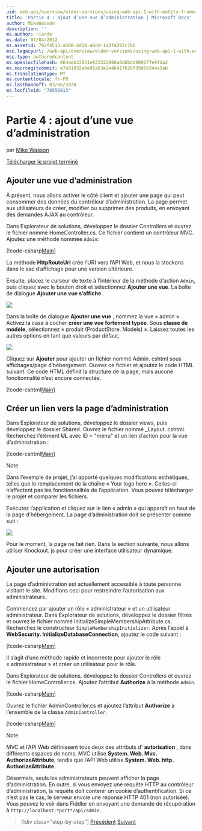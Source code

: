 ```yaml
---
uid: web-api/overview/older-versions/using-web-api-1-with-entity-framework-5/using-web-api-with-entity-framework-part-4
title: 'Partie 4 : ajout d’une vue d’administration | Microsoft Docs'
author: MikeWasson
description: ''
ms.author: riande
ms.date: 07/04/2012
ms.assetid: 792f4513-a508-4d14-a0dd-1a2fe282c7bb
msc.legacyurl: /web-api/overview/older-versions/using-web-api-1-with-entity-framework-5/using-web-api-with-entity-framework-part-4
msc.type: authoredcontent
ms.openlocfilehash: 664aeb33031e933322886a6d6bdd989277e9fda2
ms.sourcegitcommit: e7e91932a6e91a63e2e46417626f39d6b244a3ab
ms.translationtype: MT
ms.contentlocale: fr-FR
ms.lasthandoff: 03/06/2020
ms.locfileid: "78556013"
---
```

# <a name="part-4-adding-an-admin-view"></a>Partie 4 : ajout d’une vue d’administration

par [Mike Wasson](https://github.com/MikeWasson)

[Télécharger le projet terminé](https://code.msdn.microsoft.com/ASP-NET-Web-API-with-afa30545)

## <a name="add-an-admin-view"></a>Ajouter une vue d’administration

À présent, nous allons activer le côté client et ajouter une page qui peut consommer des données du contrôleur d’administration. La page permet aux utilisateurs de créer, modifier ou supprimer des produits, en envoyant des demandes AJAX au contrôleur.

Dans Explorateur de solutions, développez le dossier Controllers et ouvrez le fichier nommé HomeController.cs. Ce fichier contient un contrôleur MVC. Ajoutez une méthode nommée `Admin`:

[!code-csharp[Main](using-web-api-with-entity-framework-part-4/samples/sample1.cs)]

La méthode **HttpRouteUrl** crée l’URI vers l’API Web, et nous la stockons dans le sac d’affichage pour une version ultérieure.

Ensuite, placez le curseur de texte à l’intérieur de la méthode d’action `Admin`, puis cliquez avec le bouton droit et sélectionnez **Ajouter une vue**. La boîte de dialogue **Ajouter une vue s’affiche** .

![](using-web-api-with-entity-framework-part-4/_static/image1.png)

Dans la boîte de dialogue **Ajouter une vue** , nommez la vue « admin ». Activez la case à cocher **créer une vue fortement typée**. Sous **classe de modèle**, sélectionnez « produit (ProductStore. Models) ». Laissez toutes les autres options en tant que valeurs par défaut.

![](using-web-api-with-entity-framework-part-4/_static/image2.png)

Cliquez sur **Ajouter** pour ajouter un fichier nommé Admin. cshtml sous affichages/page d’hébergement. Ouvrez ce fichier et ajoutez le code HTML suivant. Ce code HTML définit la structure de la page, mais aucune fonctionnalité n’est encore connectée.

[!code-cshtml[Main](using-web-api-with-entity-framework-part-4/samples/sample2.cshtml)]

## <a name="create-a-link-to-the-admin-page"></a>Créer un lien vers la page d’administration

Dans Explorateur de solutions, développez le dossier views, puis développez le dossier Shared. Ouvrez le fichier nommé \_Layout. cshtml. Recherchez l’élément **UL** avec ID = "menu" et un lien d’action pour la vue d’administration :

[!code-cshtml[Main](using-web-api-with-entity-framework-part-4/samples/sample3.cshtml)]

> [!NOTE]
> Dans l’exemple de projet, j’ai apporté quelques modifications esthétiques, telles que le remplacement de la chaîne « Your logo here ». Celles-ci n’affectent pas les fonctionnalités de l’application. Vous pouvez télécharger le projet et comparer les fichiers.

Exécutez l’application et cliquez sur le lien « admin » qui apparaît en haut de la page d’hébergement. La page d’administration doit se présenter comme suit :

![](using-web-api-with-entity-framework-part-4/_static/image3.png)

Pour le moment, la page ne fait rien. Dans la section suivante, nous allons utiliser Knockout. js pour créer une interface utilisateur dynamique.

## <a name="add-authorization"></a>Ajouter une autorisation

La page d’administration est actuellement accessible à toute personne visitant le site. Modifions ceci pour restreindre l’autorisation aux administrateurs.

Commencez par ajouter un rôle « administrateur » et un utilisateur administrateur. Dans Explorateur de solutions, développez le dossier filtres et ouvrez le fichier nommé InitializeSimpleMembershipAttribute.cs. Recherchez le constructeur `SimpleMembershipInitializer`. Après l’appel à **WebSecurity. InitializeDatabaseConnection**, ajoutez le code suivant :

[!code-csharp[Main](using-web-api-with-entity-framework-part-4/samples/sample4.cs)]

Il s’agit d’une méthode rapide et incorrecte pour ajouter le rôle « administrateur » et créer un utilisateur pour le rôle.

Dans Explorateur de solutions, développez le dossier Controllers et ouvrez le fichier HomeController.cs. Ajoutez l’attribut **Authorize** à la méthode `Admin`.

[!code-csharp[Main](using-web-api-with-entity-framework-part-4/samples/sample5.cs)]

Ouvrez le fichier AdminController.cs et ajoutez l’attribut **Authorize** à l’ensemble de la classe `AdminController`.

[!code-csharp[Main](using-web-api-with-entity-framework-part-4/samples/sample6.cs)]

> [!NOTE]
> MVC et l’API Web définissent tous deux des attributs d' **autorisation** , dans différents espaces de noms. MVC utilise **System. Web. Mvc. AuthorizeAttribute**, tandis que l’API Web utilise **System. Web. http. AuthorizeAttribute**.

Désormais, seuls les administrateurs peuvent afficher la page d’administration. En outre, si vous envoyez une requête HTTP au contrôleur d’administration, la requête doit contenir un cookie d’authentification. Si ce n’est pas le cas, le serveur envoie une réponse HTTP 401 (non autorisée). Vous pouvez le voir dans Fiddler en envoyant une demande de récupération à `http://localhost:*port*/api/admin`.

> [!div class="step-by-step"]
> [Précédent](using-web-api-with-entity-framework-part-3.md)
> [Suivant](using-web-api-with-entity-framework-part-5.md)
